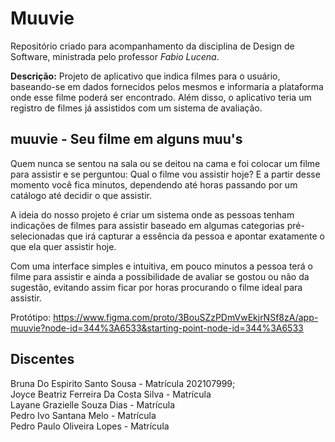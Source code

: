 # Muuvie
Repositório criado para acompanhamento da disciplina de Design de Software, ministrada pelo professor <i>Fabio Lucena</i>.

<b>Descrição:</b>
Projeto de aplicativo que indica filmes para o usuário, baseando-se em dados fornecidos pelos mesmos e informaria a plataforma onde esse filme poderá ser encontrado. Além disso, o aplicativo teria um registro de filmes já assistidos com um sistema de avaliação.
<br>

## muuvie - Seu filme em alguns muu's
Quem nunca se sentou na sala ou se deitou na cama e foi colocar um filme para assistir e se perguntou: Qual o filme vou assistir hoje? E a partir desse momento você fica minutos, dependendo até horas passando por um catálogo até decidir o que assistir.

A ideia do nosso projeto é criar um sistema onde as pessoas tenham indicações de filmes para assistir baseado em algumas categorias pré-selecionadas que irá capturar a essência da pessoa e apontar exatamente o que ela quer assistir hoje.

Com uma interface simples e intuitiva, em pouco minutos a pessoa terá o filme para assistir e ainda a possibilidade de avaliar se gostou ou não da sugestão, evitando assim ficar por horas procurando o filme ideal para assistir.

Protótipo: https://www.figma.com/proto/3BouSZzPDmVwEkjrNSf8zA/app-muuvie?node-id=344%3A6533&starting-point-node-id=344%3A6533
<br>

## Discentes
Bruna Do Espirito Santo Sousa - Matrícula 202107999; <br>
Joyce Beatriz Ferreira Da Costa Silva - Matrícula  <br>
Layane Grazielle Souza Dias - Matrícula  <br>
Pedro Ivo Santana Melo - Matrícula  <br>
Pedro Paulo Oliveira Lopes - Matrícula 
